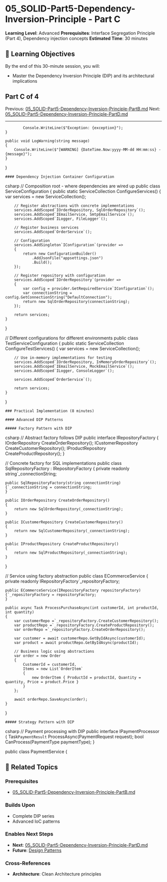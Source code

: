 # 05_SOLID-Part5-Dependency-Inversion-Principle - Part C

**Learning Level**: Advanced
**Prerequisites**: Interface Segregation Principle (Part 4), Dependency injection concepts
**Estimated Time**: 30 minutes

## 🎯 Learning Objectives

By the end of this 30-minute session, you will:

- Master the Dependency Inversion Principle (DIP) and its architectural implications

## Part C of 4

Previous: [05_SOLID-Part5-Dependency-Inversion-Principle-PartB.md](05_SOLID-Part5-Dependency-Inversion-Principle-PartB.md)
Next: [05_SOLID-Part5-Dependency-Inversion-Principle-PartD.md](05_SOLID-Part5-Dependency-Inversion-Principle-PartD.md)

---

            Console.WriteLine($"Exception: {exception}");
    }

    public void LogWarning(string message)
    {
        Console.WriteLine($"[WARNING] {DateTime.Now:yyyy-MM-dd HH:mm:ss} - {message}");
    }
}

    #### Dependency Injection Container Configuration
csharp
// Composition root - where dependencies are wired up
public class ServiceConfiguration
{
    public static ServiceCollection ConfigureServices()
    {
        var services = new ServiceCollection();

        // Register abstractions with concrete implementations
        services.AddScoped`IOrderRepository, SqlOrderRepository`();
        services.AddScoped`IEmailService, SmtpEmailService`();
        services.AddScoped`ILogger, FileLogger`();

        // Register business services
        services.AddScoped`OrderService`();

        // Configuration
        services.AddSingleton`IConfiguration`(provider =>
        {
            return new ConfigurationBuilder()
                .AddJsonFile("appsettings.json")
                .Build();
        });

        // Register repository with configuration
        services.AddScoped`IOrderRepository`(provider =>
        {
            var config = provider.GetRequiredService`IConfiguration`();
            var connectionString = config.GetConnectionString("DefaultConnection");
            return new SqlOrderRepository(connectionString);
        });

        return services;
    }
}

// Different configurations for different environments
public class TestServiceConfiguration
{
    public static ServiceCollection ConfigureTestServices()
    {
        var services = new ServiceCollection();

        // Use in-memory implementations for testing
        services.AddScoped`IOrderRepository, InMemoryOrderRepository`();
        services.AddScoped`IEmailService, MockEmailService`();
        services.AddScoped`ILogger, ConsoleLogger`();

        services.AddScoped`OrderService`();

        return services;
    }
}

    ### Practical Implementation (8 minutes)

    #### Advanced DIP Patterns

    ##### Factory Pattern with DIP
csharp
// Abstract factory follows DIP
public interface IRepositoryFactory
{
    IOrderRepository CreateOrderRepository();
    ICustomerRepository CreateCustomerRepository();
    IProductRepository CreateProductRepository();
}

// Concrete factory for SQL implementations
public class SqlRepositoryFactory : IRepositoryFactory
{
    private readonly string`_connectionString;

    public SqlRepositoryFactory(string connectionString)
    {`_connectionString = connectionString;
    }

    public IOrderRepository CreateOrderRepository()
    {
        return new SqlOrderRepository(_connectionString);
    }

    public ICustomerRepository CreateCustomerRepository()
    {
        return new SqlCustomerRepository(_connectionString);
    }

    public IProductRepository CreateProductRepository()
    {
        return new SqlProductRepository(_connectionString);
    }
}

// Service using factory abstraction
public class ECommerceService
{
    private readonly IRepositoryFactory`_repositoryFactory;

    public ECommerceService(IRepositoryFactory repositoryFactory)
    {`_repositoryFactory = repositoryFactory;
    }

    public async Task ProcessPurchaseAsync(int customerId, int productId, int quantity)
    {
        var customerRepo =`_repositoryFactory.CreateCustomerRepository();
        var productRepo =`_repositoryFactory.CreateProductRepository();
        var orderRepo =`_repositoryFactory.CreateOrderRepository();

        var customer = await customerRepo.GetByIdAsync(customerId);
        var product = await productRepo.GetByIdAsync(productId);

        // Business logic using abstractions
        var order = new Order
        {
            CustomerId = customerId,
            Items = new List`OrderItem`
            {
                new OrderItem { ProductId = productId, Quantity = quantity, Price = product.Price }
            }
        };

        await orderRepo.SaveAsync(order);
    }
}

    ##### Strategy Pattern with DIP
csharp
// Payment processing with DIP
public interface IPaymentProcessor
{
    Task`PaymentResult` ProcessAsync(PaymentRequest request);
    bool CanProcess(PaymentType paymentType);
}

public class PaymentService
{

## 🔗 Related Topics

### **Prerequisites**

- [05_SOLID-Part5-Dependency-Inversion-Principle-PartB.md](05_SOLID-Part5-Dependency-Inversion-Principle-PartB.md)

### **Builds Upon**

- Complete DIP series
- Advanced IoC patterns

### **Enables Next Steps**

- **Next**: [05_SOLID-Part5-Dependency-Inversion-Principle-PartD.md](05_SOLID-Part5-Dependency-Inversion-Principle-PartD.md)
- **Future**: [Design Patterns](../03_Design-Patterns/)

### **Cross-References**

- **Architecture**: Clean Architecture principles

